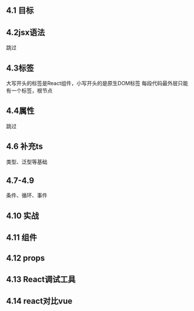 ## 4.1 目标

## 4.2jsx语法
跳过
## 4.3标签
大写开头的标签是React组件，小写开头的是原生DOM标签
每段代码最外层只能有一个标签，根节点
## 4.4属性
跳过
## 4.6 补充ts
类型、泛型等基础
## 4.7-4.9
条件、循环、事件
## 4.10 实战
## 4.11 组件
## 4.12 props
## 4.13 React调试工具
## 4.14 react对比vue